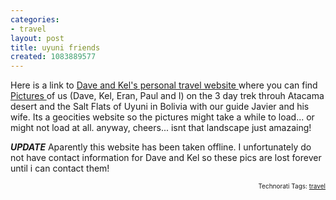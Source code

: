 ```yaml
---
categories:
- travel
layout: post
title: uyuni friends
created: 1083889577
---
```

<div>Here is a link to <a href="http://www.geocities.com/cruise_the_planet/">Dave and Kel's personal travel website </a>where you can find <a href="http://www.geocities.com/cruise_the_planet/atacama.html">Pictures </a>of us (Dave, Kel, Eran, Paul and I) on the 3 day trek throuh Atacama desert and the Salt Flats of Uyuni in Bolivia with our guide Javier and his wife. Its a geocities website so the pictures might take a while to load... or might not load at all. anyway, cheers... isnt that landscape just amazaing!

***UPDATE*** Aparently this website has been taken offline.  I unfortunately do not have contact information for Dave and Kel so these pics are lost forever until i can contact them!</div>
<!-- technorati tags start --><p style="text-align:right;font-size:10px;">Technorati Tags: <a href="http://www.technorati.com/tag/travel" rel="tag">travel</a></p><!-- technorati tags end -->

